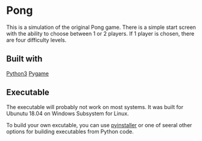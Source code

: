 # Pong

This is a simulation of the original Pong game. There is a simple start screen
with the ability to choose between 1 or 2 players. If 1 player is chosen, there
are four difficulty levels.

## Built with

[Python3](https://www.python.org/)
[Pygame](https://www.pygame.org/)

## Executable

The executable will probably not work on most systems. It was built for Ubunutu
18.04 on Windows Subsystem for Linux.

To build your own excutable, you can use [pyinstaller](https://www.pyinstaller.org/)
or one of seeral other options for building executables from Python code.
